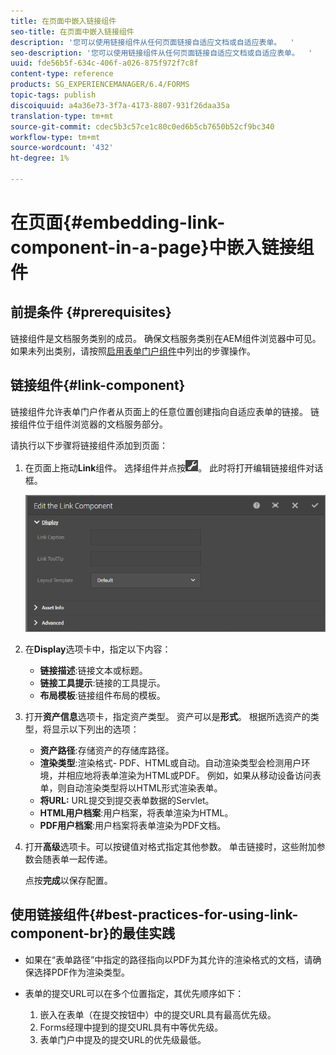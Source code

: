 ```yaml
---
title: 在页面中嵌入链接组件
seo-title: 在页面中嵌入链接组件
description: '您可以使用链接组件从任何页面链接自适应文档或自适应表单。  '
seo-description: '您可以使用链接组件从任何页面链接自适应文档或自适应表单。  '
uuid: fde56b5f-634c-406f-a026-875f972f7c8f
content-type: reference
products: SG_EXPERIENCEMANAGER/6.4/FORMS
topic-tags: publish
discoiquuid: a4a36e73-3f7a-4173-8807-931f26daa35a
translation-type: tm+mt
source-git-commit: cdec5b3c57ce1c80c0ed6b5cb7650b52cf9bc340
workflow-type: tm+mt
source-wordcount: '432'
ht-degree: 1%

---
```



# 在页面{#embedding-link-component-in-a-page}中嵌入链接组件

## 前提条件 {#prerequisites}

链接组件是文档服务类别的成员。 确保文档服务类别在AEM组件浏览器中可见。 如果未列出类别，请按照[启用表单门户组件](/help/forms/using/enabling-forms-portal-components.md)中列出的步骤操作。

## 链接组件{#link-component}

链接组件允许表单门户作者从页面上的任意位置创建指向自适应表单的链接。 链接组件位于组件浏览器的文档服务部分。

请执行以下步骤将链接组件添加到页面：

1. 在页面上拖动&#x200B;**Link**&#x200B;组件。 选择组件并点按![cmppr](assets/cmppr.png)。 此时将打开编辑链接组件对话框。

   ![edit-link-component](assets/edit-link-component.png)

1. 在&#x200B;**Display**&#x200B;选项卡中，指定以下内容：

   * **链接描述**:链接文本或标题。
   * **链接工具提示**:链接的工具提示。
   * **布局模板**:链接组件布局的模板。

1. 打开&#x200B;**资产信息**&#x200B;选项卡，指定资产类型。 资产可以是&#x200B;**形式**。 根据所选资产的类型，将显示以下列出的选项：

   * **资产路径**:存储资产的存储库路径。
   * **渲染类型**:渲染格式- PDF、HTML或自动。自动渲染类型会检测用户环境，并相应地将表单渲染为HTML或PDF。 例如，如果从移动设备访问表单，则自动渲染类型将以HTML形式渲染表单。
   * **将URL:**  URL提交到提交表单数据的Servlet。
   * **HTML用户档案**:用户档案，将表单渲染为HTML。
   * **PDF用户档案**:用户档案将表单渲染为PDF文档。

1. 打开&#x200B;**高级**&#x200B;选项卡。可以按键值对格式指定其他参数。 单击链接时，这些附加参数会随表单一起传递。

   点按&#x200B;**完成**&#x200B;以保存配置。

## 使用链接组件{#best-practices-for-using-link-component-br}的最佳实践

* 如果在“表单路径”中指定的路径指向以PDF为其允许的渲染格式的文档，请确保选择PDF作为渲染类型。
* 表单的提交URL可以在多个位置指定，其优先顺序如下：

   1. 嵌入在表单（在提交按钮中）中的提交URL具有最高优先级。
   1. Forms经理中提到的提交URL具有中等优先级。
   1. 表单门户中提及的提交URL的优先级最低。

